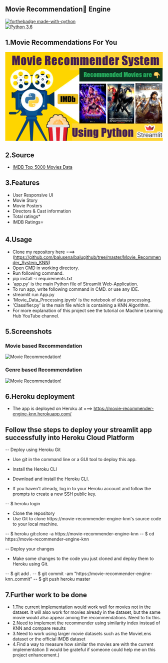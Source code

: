 ## Movie Recommendation🍿 Engine
[![forthebadge made-with-python](http://ForTheBadge.com/images/badges/made-with-python.svg)](https://www.python.org/)                 
[![Python 3.6](https://img.shields.io/badge/python-3.6-blue.svg)](https://www.python.org/downloads/release/python-360/)   

## 1.Movie Recommendations For You
![Movie Recommendation!](Movie_Recommender_System_KNN/yt_thumb.jpg)

## 2.Source
- [IMDB Top_5000 Movies Data](https://github.com/balusena/balugithub/tree/master/Movie_Recommender_System_KNN/Data)

## 3.Features
- User Responsive UI
- Movie Story
- Movie Posters
- Directors & Cast information
- Total ratings*
- IMDB Ratings⭐

## 4.Usage
- Clone my repository here ===> (https://github.com/balusena/balugithub/tree/master/Movie_Recommender_System_KNN)
- Open CMD in working directory.
- Run following command.
- pip install -r requirements.txt
- 'app.py' is the main Python file of Streamlit Web-Application. 
- To run app, write following command in CMD. or use any IDE.
- streamlit run App.py
- 'Movie_Data_Processing.ipynb' is the notebook of data processing.
- 'Classifier.py' is the main file which is containing a KNN Algorithm.
- For more explanation of this project see the tutorial on Machine Learning Hub YouTube channel.

## 5.Screenshots
### Movie based Recommendation
![Movie Recommendation!](Movie_Recommender_System_KNN/t1.png")

### Genre based Recommendation
![Movie Recommendation!](Movie_Recommender_System_KNN/t2.png")

## 6.Heroku deployment
- The app is deployed on Heroku at ===> https://movie-recommender-engine-knn.herokuapp.com/

## Follow thse steps to deploy your streamlit app successfully into Heroku Cloud Platform
-- Deploy using Heroku Git
-  Use git in the command line or a GUI tool to deploy this app.

-  Install the Heroku CLI
-  Download and install the Heroku CLI.

-  If you haven't already, log in to your Heroku account and follow the prompts to create a new SSH public key.

-- $ heroku login
-  Clone the repository
-  Use Git to clone https://movie-recommender-engine-knn's source code to your local machine.

-- $ heroku git:clone -a https://movie-recommender-engine-knn 
-- $ cd https://movie-recommender-engine-knn

-- Deploy your changes
-  Make some changes to the code you just cloned and deploy them to Heroku using Git.

-- $ git add .
-- $ git commit -am "https://movie-recommender-engine-knn_commit"
-- $ git push heroku master


## 7.Further work to be done
- 1.The current implementation would work well for movies not in the dataset. It will also work for movies already in the dataset, but the same movie would also appear among the recommendations. Need to fix this.
- 2.Need to implement the recommender using similarity index instead of KNN and compare results
- 3.Need to work using larger movie datasets such as the MovieLens dataset or the official IMDB dataset
- 4.Find a way to measure how similar the movies are with the current implementation (I would be grateful if someone could help me on this project enhancement.)
